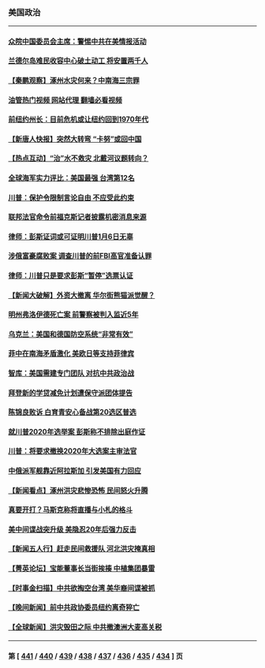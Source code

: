 ### 美国政治
---
#### [众院中国委员会主席：警惕中共在美情报活动](../../pages/ncid1078159/n14049703.md?08082045) 
#### [兰德尔岛难民收容中心破土动工 将安置两千人](../../pages/ncid1078159/n14049906.md?08082045) 
#### [【秦鹏观察】涿州水灾何来？中南海三宗罪](../../pages/ncid1078159/n14049751.md?08082045) 
#### [油管热门视频 网站代理 翻墙必看视频](http://138.2.39.72:81/youtube.html?epic-marker?08082045)
#### [前纽约州长：目前危机或让纽约回到1970年代](../../pages/ncid1078159/n14049904.md?08082045) 
#### [【新唐人快报】突然大转弯 “卡努”或回中国](../../pages/ncid1078159/n14049736.md?08082045) 
#### [【热点互动】“治”水不救灾 北戴河议题转向？](../../pages/ncid1078159/n14049721.md?08082045) 
#### [全球海军实力评比：美国最强 台湾第12名](../../pages/ncid1078159/n14049602.md?08082045) 
#### [川普：保护令限制言论自由 不应受此约束](../../pages/ncid1078159/n14049671.md?08082045) 
#### [联邦法官命令前福克斯记者披露机密消息来源](../../pages/ncid1078159/n14049682.md?08082045) 
#### [律师：彭斯证词或可证明川普1月6日无辜](../../pages/ncid1078159/n14049674.md?08082045) 
#### [涉俄富豪腐败案 调查川普的前FBI高官准备认罪](../../pages/ncid1078159/n14049676.md?08082045) 
#### [律师：川普只是要求彭斯“暂停”选票认证](../../pages/ncid1078159/n14049667.md?08082045) 
#### [【新闻大破解】外资大撤离 华尔街熊猫派觉醒？](../../pages/ncid1078159/n14049572.md?08082045) 
#### [明州弗洛伊德死亡案 前警察被判入监近5年](../../pages/ncid1078159/n14049662.md?08082045) 
#### [乌克兰：美国和德国防空系统“非常有效”](../../pages/ncid1078159/n14049592.md?08082045) 
#### [菲中在南海矛盾激化 美欧日等支持菲律宾](../../pages/ncid1078159/n14049508.md?08082045) 
#### [智库：美国需建专门团队 对抗中共政治战](../../pages/ncid1078159/n14049455.md?08082045) 
#### [拜登新的学贷减免计划遭保守派团体提告](../../pages/ncid1078159/n14049203.md?08082045) 
#### [陈锦良败诉 白育青安心备战第20选区普选](../../pages/ncid1078159/n14048839.md?08082045) 
#### [就川普2020年选举案 彭斯称不排除出庭作证](../../pages/ncid1078159/n14049118.md?08082045) 
#### [川普：将要求撤换2020年大选案主审法官](../../pages/ncid1078159/n14049114.md?08082045) 
#### [中俄派军舰靠近阿拉斯加 引发美国有力回应](../../pages/ncid1078159/n14049094.md?08082045) 
#### [【新闻看点】涿州洪灾悲惨恐怖 民间怒火升腾](../../pages/ncid1078159/n14049030.md?08082045) 
#### [真要开打？马斯克称将直播与小札的格斗](../../pages/ncid1078159/n14049038.md?08082045) 
#### [美中间谍战突升级 美隐忍20年后强力反击](../../pages/ncid1078159/n14048742.md?08082045) 
#### [【新闻五人行】赶走民间救援队 河北洪灾掩真相](../../pages/ncid1078159/n14048651.md?08082045) 
#### [【菁英论坛】宝能董事长当街挨揍 中植集团暴雷](../../pages/ncid1078159/n14048755.md?08082045) 
#### [【时事金扫描】中共欲掏空台湾 美华裔间谍被抓](../../pages/ncid1078159/n14048628.md?08082045) 
#### [【晚间新闻】前中共政协委员纽约离奇猝亡](../../pages/ncid1078159/n14048522.md?08082045) 
#### [【全球新闻】洪灾毁田之际 中共撤澳洲大麦高关税](../../pages/ncid1078159/n14048523.md?08082045) 

---
#### 第 [ [441](./441.md?08082045) / [440](./440.md?08082045) / [439](./439.md?08082045) / [438](./438.md?08082045) / [437](./437.md?08082045) / [436](./436.md?08082045) / [435](./435.md?08082045) / [434](./434.md?08082045) ] 页
